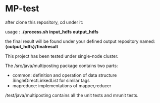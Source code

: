 MP-test
=======

after clone this repository, cd under it:

usage : **./process.sh input_hdfs output_hdfs**

the final result will be found under your defined output repository named: **{output_hdfs}/finalresult**

This project has been tested under single-node cluster. 

The /src/java/multiposting package contains two parts:
+  common: definition and operation of data structure SingleDirectLinkedList for similar tags 
+  mapreduce: implementations of mapper,reducer 

/test/java/multiposting contains all the unit tests and mrunit tests.

    
